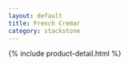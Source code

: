```yaml
---
layout: default
title: French Cremar
category: stackstone
---
```

{% include product-detail.html %}
